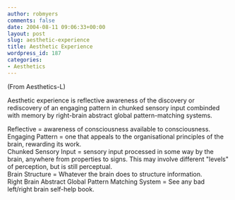 ```yaml
---
author: robmyers
comments: false
date: 2004-08-11 09:06:33+00:00
layout: post
slug: aesthetic-experience
title: Aesthetic Experience
wordpress_id: 187
categories:
- Aesthetics
---
```


(From Aesthetics-L)  
  
Aesthetic experience is reflective awareness of the discovery or rediscovery of an engaging pattern in chunked sensory input combinded with memory by right-brain abstract global pattern-matching systems.  
  
Reflective = awareness of consciousness available to consciousness.  
Engaging Pattern = one that appeals to the organisational principles of the brain, rewarding its work.  
Chunked Sensory Input = sensory input processed in some way by the brain, anywhere from properties to signs. This may involve different "levels" of perception, but is still perceptual.  
Brain Structure = Whatever the brain does to structure information.  
Right Brain Abstract Global Pattern Matching System = See any bad left/right brain self-help book.

  


